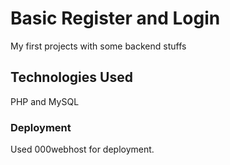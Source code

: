 # Basic Register and Login

My first projects with some backend stuffs

## Technologies Used

PHP and MySQL

### Deployment

Used 000webhost for deployment.
